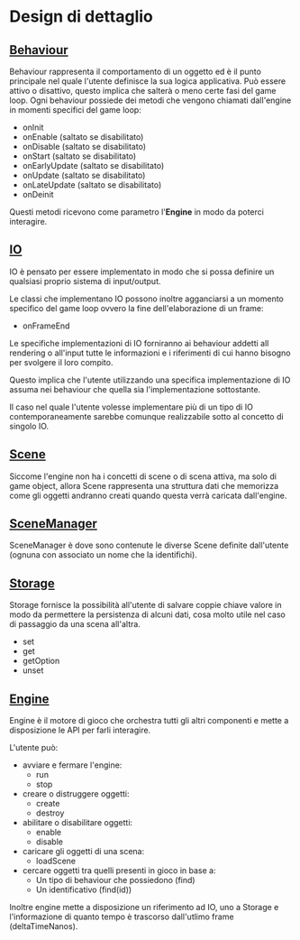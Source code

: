 # Design di dettaglio

## [Behaviour](../src/main/scala/Behaviour.scala)
Behaviour rappresenta il comportamento di un oggetto ed è il punto principale nel quale l'utente definisce la sua logica applicativa.
Può essere attivo o disattivo, questo implica che salterà o meno certe fasi del game loop.
Ogni behaviour possiede dei metodi che vengono chiamati dall'engine in momenti specifici del game loop:
- onInit
- onEnable (saltato se disabilitato)
- onDisable (saltato se disabilitato)
- onStart (saltato se disabilitato)
- onEarlyUpdate (saltato se disabilitato)
- onUpdate (saltato se disabilitato)
- onLateUpdate (saltato se disabilitato)
- onDeinit

Questi metodi ricevono come parametro l'**Engine** in modo da poterci interagire.

## [IO](../src/main/scala/IO.scala)
IO è pensato per essere implementato in modo che si possa definire un qualsiasi proprio sistema di input/output.

Le classi che implementano IO possono inoltre agganciarsi a un momento specifico del game loop ovvero la fine dell'elaborazione di un frame:
- onFrameEnd

Le specifiche implementazioni di IO forniranno ai behaviour addetti all rendering o all'input tutte le informazioni e i riferimenti di cui hanno bisogno per svolgere il loro compito.

Questo implica che l'utente utilizzando una specifica implementazione di IO assuma nei behaviour che quella sia l'implementazione sottostante.

Il caso nel quale l'utente volesse implementare più di un tipo di IO contemporaneamente sarebbe comunque realizzabile sotto al concetto di singolo IO.

## [Scene](../src/main/scala/Scene.scala)
Siccome l'engine non ha i concetti di scene o di scena attiva, ma solo di game object, allora Scene rappresenta una struttura dati che memorizza come gli oggetti andranno creati quando questa verrà caricata dall'engine.

## [SceneManager](../src/main/scala/SceneManager.scala)
SceneManager è dove sono contenute le diverse Scene definite dall'utente (ognuna con associato un nome che la identifichi).

## [Storage](../src/main/scala/Storage.scala)
Storage fornisce la possibilità all'utente di salvare coppie chiave valore in modo da permettere la persistenza di alcuni dati, cosa molto utile nel caso di passaggio da una scena all'altra.
- set
- get
- getOption
- unset

## [Engine](../src/main/scala/Engine.scala)
Engine è il motore di gioco che orchestra tutti gli altri componenti e mette a disposizione le API per farli interagire.

L'utente può:
- avviare e fermare l'engine:
    - run
    - stop
- creare o distruggere oggetti:
    - create
    - destroy
- abilitare o disabilitare oggetti:
    - enable
    - disable
- caricare gli oggetti di una scena:
    - loadScene
- cercare oggetti tra quelli presenti in gioco in base a:
    - Un tipo di behaviour che possiedono (find)
    - Un identificativo (find(id))

Inoltre engine mette a disposizione un riferimento ad IO, uno a Storage e l'informazione di quanto tempo è trascorso dall'utlimo frame (deltaTimeNanos).
